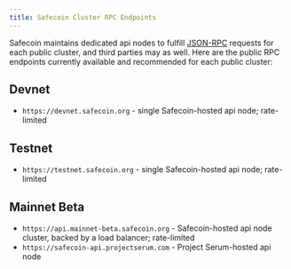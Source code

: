 ```yaml
---
title: Safecoin Cluster RPC Endpoints
---
```


Safecoin maintains dedicated api nodes to fulfill [JSON-RPC](developing/clients/jsonrpc-api.md)
requests for each public cluster, and third parties may as well. Here are the
public RPC endpoints currently available and recommended for each public cluster:

## Devnet

- `https://devnet.safecoin.org` - single Safecoin-hosted api node; rate-limited

## Testnet

- `https://testnet.safecoin.org` - single Safecoin-hosted api node; rate-limited

## Mainnet Beta

- `https://api.mainnet-beta.safecoin.org` - Safecoin-hosted api node cluster, backed by a load balancer; rate-limited
- `https://safecoin-api.projectserum.com` - Project Serum-hosted api node

